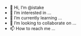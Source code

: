 - 👋 Hi, I’m @istake
- 👀 I’m interested in ...
- 🌱 I’m currently learning ...
- 💞️ I’m looking to collaborate on ...
- 📫 How to reach me ...

<!---
istake/istake is a ✨ special ✨ repository because its `README.md` (this file) appears on your GitHub profile.
You can click the Preview link to take a look at your changes.
--->
